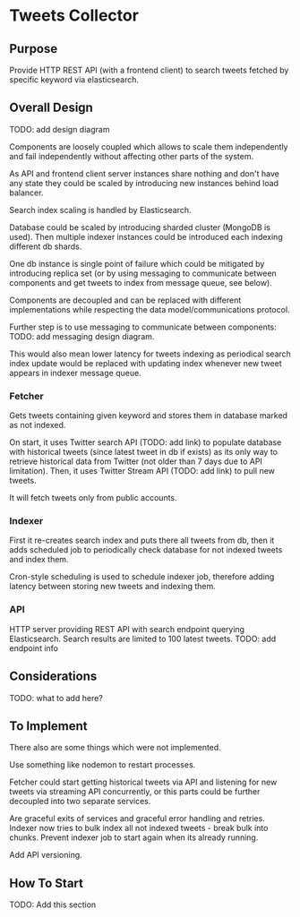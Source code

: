 # Tweets Collector

## Purpose

Provide HTTP REST API (with a frontend client) to search tweets fetched by
specific keyword via elasticsearch.

## Overall Design
TODO: add design diagram

Components are loosely coupled which allows to scale them independently
and fail independently without affecting other parts of the system.

As API and frontend client server instances share nothing and don't have any
state they could be scaled by introducing new instances behind load balancer.

Search index scaling is handled by Elasticsearch.

Database could be scaled by introducing sharded cluster (MongoDB is used).
Then multiple indexer instances could be introduced each indexing different db
shards.

One db instance is single point of failure which could be mitigated by
introducing replica set (or by using messaging to communicate between components
and get tweets to index from message queue, see below). 

Components are decoupled and can be replaced with different implementations
while respecting the data model/communications protocol.

Further step is to use messaging to communicate between components:
TODO: add messaging design diagram.

This would also mean lower latency for tweets indexing as periodical search index 
update would be replaced with updating index whenever new tweet appears in 
indexer message queue.

### Fetcher
Gets tweets containing given keyword and stores them in database marked as not
indexed.

On start, it uses Twitter search API (TODO: add link) to populate database with historical
tweets (since latest tweet in db if exists) as its only way to retrieve
historical data from Twitter (not older than 7 days due to API limitation).
Then, it uses  Twitter Stream API (TODO: add link) to pull new tweets.

It will fetch tweets only from public accounts.

### Indexer
First it re-creates search index and puts there all tweets from db,
then it adds scheduled job to periodically check database for not indexed tweets
and index them.

Cron-style scheduling is used to schedule indexer job, therefore adding latency
between storing new tweets and indexing them.

### API
HTTP server providing REST API with search endpoint querying Elasticsearch.
Search results are limited to 100 latest tweets.
TODO: add endpoint info

## Considerations
TODO: what to add here?

## To Implement
There also are some things which were not implemented.

Use something like nodemon to restart processes.

Fetcher could start getting historical tweets via API and listening for new tweets
via streaming API concurrently, or this parts could be further decoupled into
two separate services.

Are graceful exits of services and graceful error handling and retries.
Indexer now tries to bulk index all not indexed tweets - break bulk into chunks.
Prevent indexer job to start again when its already running.

Add API versioning.

## How To Start
TODO: Add this section